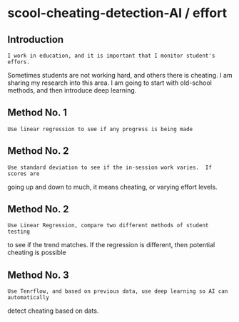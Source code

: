 # scool-cheating-detection-AI / effort

## Introduction

    I work in education, and it is important that I monitor student's effors.
Sometimes students are not working hard, and others there is cheating.  I am
sharing my research into this area.  I am going to start with old-school methods,
and then introduce deep learning.

## Method No. 1

    Use linear regression to see if any progress is being made
    
## Method No. 2

    Use standard deviation to see if the in-session work varies.  If scores are 
going up and down to much, it means cheating, or varying effort levels.


## Method No. 2

    Use Linear Regression, compare two different methods of student testing
to see if the trend matches.  If the regression is different, then potential
cheating is possible

## Method No. 3

    Use Tenrflow, and based on previous data, use deep learning so AI can automatically
detect cheating based on dats.

 
